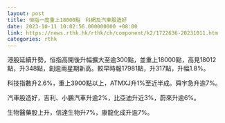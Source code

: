 ```yaml
---
layout: post
title: 恒指一度重上18000點　科網及汽車股造好
date: 2023-10-11 10:02:56.000000000 +08:00
link: https://news.rthk.hk/rthk/ch/component/k2/1722636-20231011.htm
categories: rthk
---
```


港股延續升勢，恒指高開後升幅擴大至逾300點，並重上18000點，高見18012點，升348點，創逾兩星期新高。較早時報17981點，升317點，升幅1.8%。

科技指數升2.6%，重上3900點以上，ATMXJ升1%至近半成。舜宇急升逾7%。

汽車股造好，吉利、小鵬汽車升逾2%，比亞迪升近3%，蔚來升逾6%。

生物醫藥股上升，信達生物升7%，康龍化成升逾7%。
